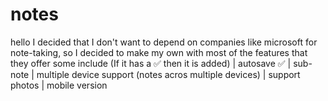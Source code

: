 # notes
hello
I decided that I don't want to depend on companies  like microsoft for note-taking, so I decided to make my own with most of the features that they offer some include (If it  has a ✅ then it is added)
| autosave ✅
| sub-note
| multiple device support (notes acros multiple devices)
| support photos
| mobile version